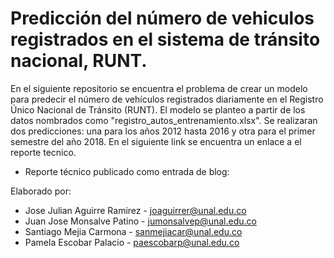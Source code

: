 # Predicción del número de vehiculos registrados en el sistema de tránsito nacional, RUNT.
En el siguiente repositorio se encuentra el  problema de crear un modelo para predecir el número de vehículos registrados diariamente en el Registro Único Nacional de Tránsito (RUNT). El modelo se planteo a partir de los datos nombrados como "registro_autos_entrenamiento.xlsx". Se realizaran dos predicciones: una para los años 2012 hasta 2016 y otra para el primer semestre del año 2018. En el siguiente link se encuentra un enlace a el reporte tecnico.

- Reporte técnico publicado como entrada de blog:

Elaborado por:

- Jose Julian Aguirre Ramirez - joaguirrer@unal.edu.co
- Juan Jose Monsalve Patino - jumonsalvep@unal.edu.co
- Santiago Mejia Carmona - sanmejiacar@unal.edu.co
- Pamela Escobar Palacio - paescobarp@unal.edu.co
